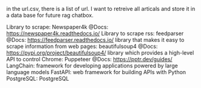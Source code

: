 
in the url.csv, there is a list of url. I want to retreive all articals and store it in a data base for future rag chatbox. 


Library to scrape: Newspaper4k @Docs: https://newspaper4k.readthedocs.io/
Library to scrape rss: feedparser @Docs: https://feedparser.readthedocs.io/
library that makes it easy to scrape information from web pages: beautifulsoup4 @Docs: https://pypi.org/project/beautifulsoup4/
library which provides a high-level API to control Chrome: Puppeteer @Docs: https://pptr.dev/guides/
LangChain:  framework for developing applications powered by large language models 
FastAPI: web framework for building APIs with Python
PostgreSQL: PostgreSQL


 